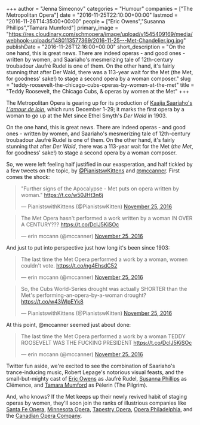 +++
author = "Jenna Simeonov"
categories = "Humour"
companies = ["The Metropolitan Opera"]
date = "2016-11-25T22:10:00+00:00"
lastmod = "2016-11-26T14:35:00+00:00"
people = ["Eric Owens","Susanna Phillips","Tamara Mumford"]
primary_image = "https://res.cloudinary.com/schmopera/image/upload/v1545409169/media/webhook-uploads/1480113577369/2016-11-25---Met-Chandelier.jpg.jpg"
publishDate = "2016-11-26T12:16:00+00:00"
short_description = "On the one hand, this is great news. There are indeed operas - and good ones - written by women, and Saariaho&#039;s mesmerizing tale of 12th-century troubadour Jaufré Rudel is one of them. On the other hand, it&#039;s fairly stunning that after Der Wald, there was a 113-year wait for the Met (the Met, for goodness&#039; sake!) to stage a second opera by a woman composer."
slug = "teddy-roosevelt-the-chicago-cubs-operas-by-women-at-the-met"
title = "Teddy Roosevelt, the Chicago Cubs, &amp; operas by women at the Met"
+++

The Metropolitan Opera is gearing up for its production of [Kaaija Saariaho's *L'amour de loin*](http://www.metopera.org/Season/2016-17-Season/amour-de-loin-saariaho-tickets/), which runs December 1-29; it marks the first opera by a woman to go up at the Met since Ethel Smyth's *Der Wald* in 1903.

On the one hand, this is great news. There are indeed operas - and good ones - written by women, and Saariaho's mesmerizing tale of 12th-century troubadour Jaufré Rudel is one of them. On the other hand, it's fairly stunning that after *Der Wald*, there was a 113-year wait for the Met (*the Met*, for goodness' sake!) to stage a second opera by a woman composer.

So, we were left feeling half justified in our exasperation, and half tickled by a few tweets on the topic, by [@PianistswKittens](https://twitter.com/PianistswKitten) and [@mccanner](https://twitter.com/mccanner). First comes the shock:

<blockquote class="twitter-tweet" data-lang="en"><p lang="en" dir="ltr">&quot;Further signs of the Apocalypse - Met puts on opera written by woman.&quot; <a href="https://t.co/w50JHt3n6j">https://t.co/w50JHt3n6j</a></p>&mdash; PianistswithKittens (@PianistswKitten) <a href="https://twitter.com/PianistswKitten/status/802161249379352576">November 25, 2016</a></blockquote>
<script async src="//platform.twitter.com/widgets.js" charset="utf-8"></script>

<blockquote class="twitter-tweet" data-lang="en"><p lang="en" dir="ltr">The Met Opera hasn&#39;t performed a work written by a woman IN OVER A CENTURY??? <a href="https://t.co/DcIJ5KiSOc">https://t.co/DcIJ5KiSOc</a></p>&mdash; erin mccann (@mccanner) <a href="https://twitter.com/mccanner/status/802159766730604544">November 25, 2016</a></blockquote>
<script async src="//platform.twitter.com/widgets.js" charset="utf-8"></script>

And just to put into perspective just how long it's been since 1903:

<blockquote class="twitter-tweet" data-conversation="none" data-lang="en"><p lang="en" dir="ltr">The last time the Met Opera performed a work by a woman, women couldn&#39;t vote. <a href="https://t.co/ng4EhsdC52">https://t.co/ng4EhsdC52</a></p>&mdash; erin mccann (@mccanner) <a href="https://twitter.com/mccanner/status/802258905799671808">November 25, 2016</a></blockquote>
<script async src="//platform.twitter.com/widgets.js" charset="utf-8"></script>

<blockquote class="twitter-tweet" data-lang="en"><p lang="en" dir="ltr">So, the Cubs World-Series drought was actually SHORTER than the Met&#39;s performing-an-opera-by-a-woman drought? <a href="https://t.co/w43WlpEYk8">https://t.co/w43WlpEYk8</a></p>&mdash; PianistswithKittens (@PianistswKitten) <a href="https://twitter.com/PianistswKitten/status/802208981540290562">November 25, 2016</a></blockquote>
<script async src="//platform.twitter.com/widgets.js" charset="utf-8"></script>

At this point, @mccanner seemed just about done:

<blockquote class="twitter-tweet" data-conversation="none" data-lang="en"><p lang="en" dir="ltr">The last time the Met Opera performed a work by a woman TEDDY ROOSEVELT WAS THE FUCKING PRESIDENT <a href="https://t.co/DcIJ5KiSOc">https://t.co/DcIJ5KiSOc</a></p>&mdash; erin mccann (@mccanner) <a href="https://twitter.com/mccanner/status/802160391824572416">November 25, 2016</a></blockquote>
<script async src="//platform.twitter.com/widgets.js" charset="utf-8"></script>

Twitter fun aside, we're excited to see the combination of Saariaho's trance-inducing music, Robert Lepage's notorious visual feasts, and the small-but-mighty cast of [Eric Owens](/scene/people/eric-owen/s) as Jaufré Rudel, [Susanna Phillips](/scene/people/susanna-phillips/) as Clémence, and [Tamara Mumford](/scene/people/tamara-mumford/) as Pèlerin (The Pilgrim).

And, who knows? If the Met keeps up their newly revived habit of staging operas by women, they'll soon join the ranks of illustrious companies like [Santa Fe Opera](/scene/companies/santa-fe-opera/), [Minnesota Opera](/scene/companies/minnesota-opera/), [Tapestry Opera](/scene/companies/tapestry-opera/), [Opera Philadelphia](/scene/companies/opera-philadelphia/), and the [Canadian Opera Company](/scene/companies/canadian-opera-company/). 
